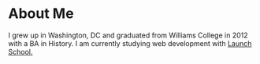 # About Me

I grew up in Washington, DC and graduated from Williams College in 2012 with a BA in History.  I am currently studying web development with <a target="_blank"  href="https://launchschool.com/">Launch School.</a>

